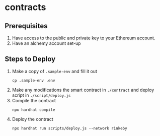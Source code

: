 # contracts
## Prerequisites
1. Have access to the public and private key to your Ethereum account.
2. Have an alchemy account set-up

## Steps to Deploy
1. Make a copy of `.sample-env` and fill it out
    ```
    cp .sample-env .env
    ```
2. Make any modifications the smart contract in `./contract` and deploy script in `./script/deploy.js`
3. Compile the contract
    ```
    npx hardhat compile
    ```
4. Deploy the contract
    ```
    npx hardhat run scripts/deploy.js --network rinkeby
    ```

